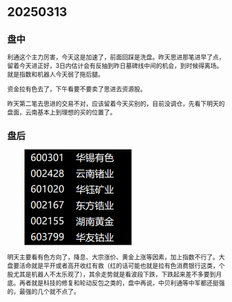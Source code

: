 # 20250313

## 盘中

利通这个主力厉害，今天这是加速了，前面回踩是洗盘。昨天思进那笔进早了点，留着今天进正好，3日内估计会有反抽到昨日墓碑线中间的机会，到时候得离场。就是指数和机器人今天弱了拖后腿。

资金拉有色去了，下午看要不要卖了思进去资源股。

昨天第二笔去思进的交易不对，应该留着今天买别的，目前没调仓，先看下明天的盘面，云南基本上到理想的买的位置了。



## 盘后

<figure><img src=".gitbook/assets/image.png" alt=""><figcaption></figcaption></figure>

明天主要看有色方向了，降息、大宗涨价、黄金上涨等因素，加上指数不行了。大盘要活命就是平开或者高开收红有救（红的话可能也就是拉有色消费银行这类，个股尤其是机器人不太乐观了），其余走势就是看波段下跌，下跌起来差不多要到月底。再者就是科技的修复和轮动反包之类的，盘中再说，中贝利通等中军都还挺强的，最强的几个就不点了。
